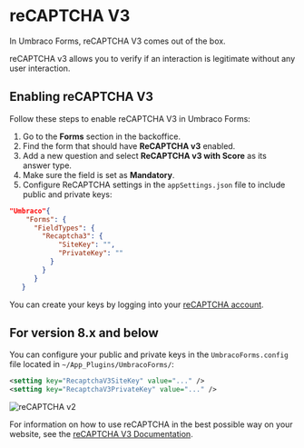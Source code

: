# reCAPTCHA V3

In Umbraco Forms, reCAPTCHA V3 comes out of the box.

reCAPTCHA v3 allows you to verify if an interaction is legitimate without any user interaction.

## Enabling reCAPTCHA V3

Follow these steps to enable reCAPTCHA V3 in Umbraco Forms:

1. Go to the **Forms** section in the backoffice.
2. Find the form that should have **ReCAPTCHA v3** enabled.
3. Add a new question and select **ReCAPTCHA v3 with Score** as its answer type.
4. Make sure the field is set as  **Mandatory**.
5. Configure ReCAPTCHA settings in the `appSettings.json` file to include public and private keys:

```json
"Umbraco"{
    "Forms": {
      "FieldTypes": {
        "Recaptcha3": {
            "SiteKey": "",
            "PrivateKey": ""
          }
        }
      }
   }
```


You can create your keys by logging into your [reCAPTCHA account](https://www.google.com/recaptcha/).

## For version 8.x and below

You can configure your public and private keys in the `UmbracoForms.config` file located in `~/App_Plugins/UmbracoForms/`:

```xml
<setting key="RecaptchaV3SiteKey" value="..." />
<setting key="RecaptchaV3PrivateKey" value="..." />
```

![reCAPTCHA v2](images/recaptcha3-v9.png)

For information on how to use reCAPTCHA in the best possible way on your website, see the [reCAPTCHA V3 Documentation](https://developers.google.com/recaptcha/docs/v3).
